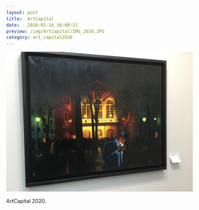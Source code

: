 ```yaml
---
layout: post
title:  ArtCapital
date:   2020-02-16 16:00:21
preview: /img/ArtCapital/IMG_2010.JPG
category: art_capital2020
---
```


![Picture 1](/img/ArtCapital/IMG_2010.JPG) 


ArtCapital 2020.


